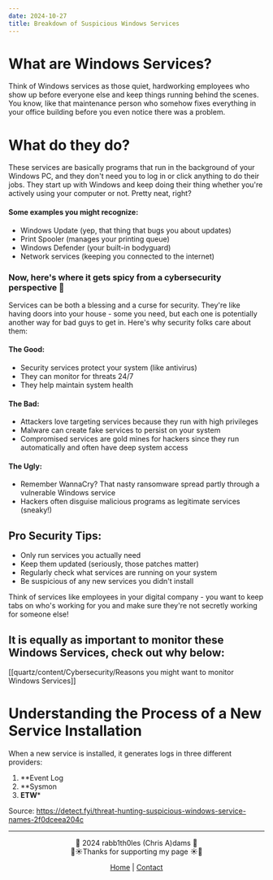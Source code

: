 ```yaml
---
date: 2024-10-27
title: Breakdown of Suspicious Windows Services
---
```

# What are Windows Services?
<div class="neon-line"></div>

Think of Windows services as those quiet, hardworking employees who show up before everyone else and keep things running behind the scenes. You know, like that maintenance person who somehow fixes everything in your office building before you even notice there was a problem.

# What do they do?
These services are basically programs that run in the background of your Windows PC, and they don't need you to log in or click anything to do their jobs. They start up with Windows and keep doing their thing whether you're actively using your computer or not. Pretty neat, right?

#### Some examples you might recognize:
- Windows Update (yep, that thing that bugs you about updates)
- Print Spooler (manages your printing queue)
- Windows Defender (your built-in bodyguard)
- Network services (keeping you connected to the internet)

### Now, here's where it gets spicy from a cybersecurity perspective 👀

Services can be both a blessing and a curse for security. They're like having doors into your house - some you need, but each one is potentially another way for bad guys to get in. Here's why security folks care about them:

#### The Good:
- Security services protect your system (like antivirus)
- They can monitor for threats 24/7
- They help maintain system health

#### The Bad:
- Attackers love targeting services because they run with high privileges
- Malware can create fake services to persist on your system
- Compromised services are gold mines for hackers since they run automatically and often have deep system access

#### The Ugly:
- Remember WannaCry? That nasty ransomware spread partly through a vulnerable Windows service
- Hackers often disguise malicious programs as legitimate services (sneaky!)

## Pro Security Tips:
- Only run services you actually need
- Keep them updated (seriously, those patches matter)
- Regularly check what services are running on your system
- Be suspicious of any new services you didn't install

Think of services like employees in your digital company - you want to keep tabs on who's working for you and make sure they're not secretly working for someone else! 

## It is equally as important to monitor these Windows Services, check out why below:
[[quartz/content/Cybersecurity/Reasons you might want to monitor Windows Services]]

# Understanding the Process of a New Service Installation

When a new service is installed, it generates logs in three different providers:
1. **Event Log
2. **Sysmon
3. **ETW***

Source: https://detect.fyi/threat-hunting-suspicious-windows-service-names-2f0dceea204c

---
<div style="text-align: center;">
	<div class="gradient-text">👾 2024 rabb1th0les (Chris A)dams 👾</div> 
	🌴☀Thanks for supporting my page ☀🌴
	<nav>
		<ul style="list-style: none; padding: 0;">
			<div style="text-align: center;">
				<li><a href="index.html">Home</a> | <a href="Contact.html">Contact</a></li>
			</div>
		</ul>
	</nav>	
</div>
